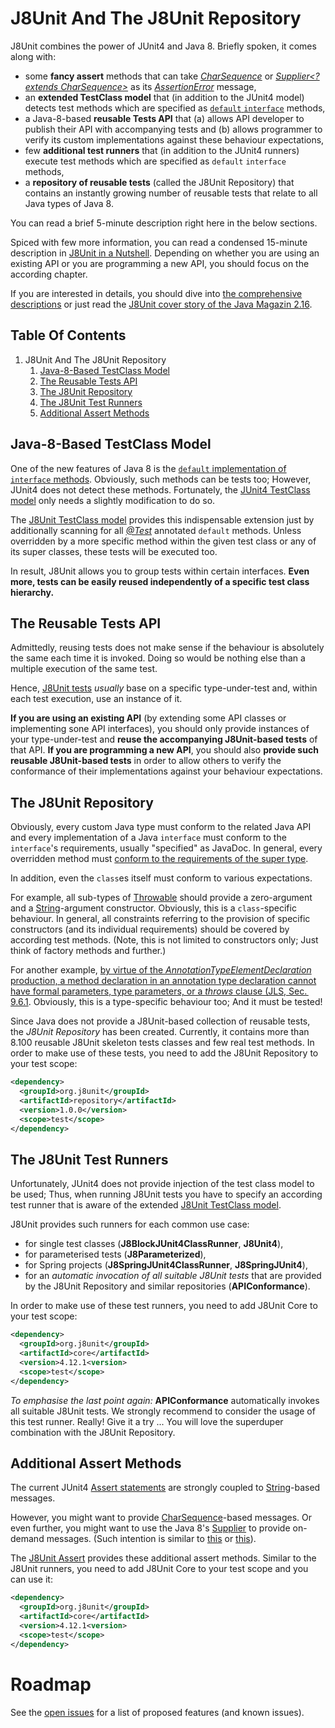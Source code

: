 # J8Unit And The J8Unit Repository

J8Unit combines the power of JUnit4 and Java 8.
Briefly spoken, it comes along with:

* some **fancy assert** methods
  that can take _[CharSequence](https://docs.oracle.com/javase/8/docs/api/java/lang/CharSequence.html)_ or
  _[Supplier<? extends CharSequence>](https://docs.oracle.com/javase/8/docs/api/java/util/function/Supplier.html)_ as
  its _[AssertionError](https://docs.oracle.com/javase/8/docs/api/java/lang/AssertionError.html)_ message,
* an **extended TestClass model**
  that (in addition to the JUnit4 model) detects test methods which are specified as
  [`default` `interface`](https://docs.oracle.com/javase/specs/jls/se8/html/jls-9.html#jls-9.4) methods,
* a Java-8-based **reusable Tests API**
  that (a) allows API developer to publish their API with accompanying tests
  and (b) allows programmer to verify its custom implementations against these behaviour expectations,
* few **additional test runners**
  that (in addition to the JUnit4 runners) execute test methods which are specified as `default` `interface` methods,
* a **repository of reusable tests** (called the J8Unit Repository)
  that contains an instantly growing number of reusable tests that relate to all Java types of Java 8. 

You can read a brief 5-minute description right here in the below sections.

Spiced with few more information, you can read a condensed 15-minute description in [J8Unit in a Nutshell](README/J8UnitInANutshell.md).
Depending on whether you are using an existing API or you are programming a new API, you should focus on the according chapter.

If you are interested in details, you should dive into [the comprehensive descriptions](README/J8UnitHandbook.md) or just read the
[J8Unit cover story of the Java Magazin 2.16](https://jaxenter.de/testen-ohne-neu-zu-bauen-java-8-features-in-junit-tests-36101).

## Table Of Contents

1. J8Unit And The J8Unit Repository
    1. [Java-8-Based TestClass Model](#Java-8-Based_TestClass_Model)
    2. [The Reusable Tests API](#The_Reusable_Tests_API)
    3. [The J8Unit Repository](#The_J8Unit_Repository)
    4. [The J8Unit Test Runners](#The_J8Unit_Test_Runners)
    5. [Additional Assert Methods](#Additional_Assert_Methods)

## Java-8-Based TestClass Model

One of the new features of Java 8 is the [`default` implementation of `interface` methods](https://docs.oracle.com/javase/specs/jls/se8/html/jls-9.html#jls-9.4).
Obviously, such methods can be tests too; However, JUnit4 does not detect these methods.
Fortunately, the [JUnit4 TestClass model](http://junit.org/junit4/javadoc/latest/org/junit/runners/model/TestClass.html)
only needs a slightly modification to do so.

The [J8Unit TestClass model](https://github.com/j8unit-team/j8unit/blob/master/core/src/main/java/org/j8unit/runners/model/J8TestClass.java)
provides this indispensable extension just by additionally scanning for all _[@Test](http://junit.org/junit4/javadoc/latest/org/junit/Test.html)_
annotated `default` methods. Unless overridden by a more specific method within the given test class or any of its
super classes, these tests will be executed too.

In result, J8Unit allows you to group tests within certain interfaces.
**Even more, tests can be easily reused independently of a specific test class hierarchy.**

## The Reusable Tests API

Admittedly, reusing tests does not make sense if the behaviour is absolutely the same each time it is invoked.
Doing so would be nothing else than a multiple execution of the same test.

Hence, [J8Unit tests](https://github.com/j8unit-team/j8unit/blob/master/core/src/main/java/org/j8unit/J8UnitTest.java) _usually_ base on a specific
type-under-test and, within each test execution, use an instance of it.

**If you are using an existing API** (by extending some API classes or implementing sone API interfaces), you should only provide instances of your
type-under-test and **reuse the accompanying J8Unit-based tests** of that API.
**If you are programming a new API**, you should also **provide such reusable J8Unit-based tests** in order to allow others to verify the conformance
of their implementations against your behaviour expectations.

## The J8Unit Repository

Obviously, every custom Java type must conform to the related Java API and every implementation of a Java `interface` must
conform to the `interface`'s requirements, usually "specified" as JavaDoc.
In general, every overridden method must [conform to the requirements of the super type](https://en.wikipedia.org/wiki/Liskov_substitution_principle).

In addition, even the `class`es itself must conform to various expectations.

For example, all sub-types of [Throwable](https://docs.oracle.com/javase/8/docs/api/java/lang/Throwable.html) should provide a zero-argument
and a [String](https://docs.oracle.com/javase/8/docs/api/java/lang/String.html)-argument constructor.
Obviously, this is a `class`-specific behaviour.
In general, all constraints referring to the provision of specific constructors (and its individual requirements) should be covered by according test methods.
(Note, this is not limited to constructors only; Just think of factory methods and further.)

For another example, [by virtue of the _AnnotationTypeElementDeclaration_ production, a method declaration in an annotation type declaration cannot have formal
parameters, type parameters, or a _throws_ clause (JLS, Sec.&thinsp;9.6.1](https://docs.oracle.com/javase/specs/jls/se8/html/jls-9.html#jls-9.6.1).
Obviously, this is a type-specific behaviour too; And it must be tested!

Since Java does not provide a J8Unit-based collection of reusable tests, the _J8Unit Repository_ has been created.
Currently, it contains more than 8.100 reusable J8Unit skeleton tests classes and few real test methods. 
In order to make use of these tests, you need to add the J8Unit Repository to your test scope:

```xml
<dependency>
  <groupId>org.j8unit</groupId>
  <artifactId>repository</artifactId>
  <version>1.0.0</version>
  <scope>test</scope>
</dependency>
```

## The J8Unit Test Runners

Unfortunately, JUnit4 does not provide injection of the test class model to be used; Thus, when running J8Unit tests you have to specify an according test runner
that is aware of the extended [J8Unit TestClass model](https://github.com/j8unit-team/j8unit/blob/master/core/src/main/java/org/j8unit/runners/model/J8TestClass.java).

J8Unit provides such runners for each common use case:

* for single test classes (**J8BlockJUnit4ClassRunner**, **J8Unit4**),
* for parameterised tests (**J8Parameterized**),
* for Spring projects (**J8SpringJUnit4ClassRunner**, **J8SpringJUnit4**),
* for an _automatic invocation of all suitable J8Unit tests_ that are provided by the J8Unit Repository and similar repositories (**APIConformance**).

In order to make use of these test runners, you need to add J8Unit Core to your test scope:

```xml
<dependency>
  <groupId>org.j8unit</groupId>
  <artifactId>core</artifactId>
  <version>4.12.1<version>
  <scope>test</scope>
</dependency>
```

_To emphasise the last point again:_ **APIConformance** automatically invokes all suitable J8Unit tests.
We strongly recommend to consider the usage of this test runner.
Really! Give it a try ...
You will love the superduper combination with the J8Unit Repository.

## Additional Assert Methods

The current JUnit4 [Assert statements](http://junit.org/junit4/javadoc/latest/org/junit/Assert.html) are strongly coupled to
[String](https://docs.oracle.com/javase/8/docs/api/java/lang/String.html)-based messages.

However, you might want to provide [CharSequence](https://docs.oracle.com/javase/8/docs/api/java/lang/CharSequence.html)-based messages.
Or even further, you might want to use the Java 8's [Supplier](https://docs.oracle.com/javase/8/docs/api/java/util/function/Supplier.html) to provide on-demand messages.
(Such intention is similar to [this](https://docs.oracle.com/javase/8/docs/api/java/util/logging/Logger.html#log-java.util.logging.Level-java.util.function.Supplier-)
or [this](https://logging.apache.org/log4j/2.x/log4j-api/apidocs/org/apache/logging/log4j/Logger.html#debug%28org.apache.logging.log4j.util.Supplier%29)).

The [J8Unit Assert](https://github.com/j8unit-team/j8unit/blob/master/core/src/main/java/org/j8unit/Assert.java)
provides these additional assert methods.
Similar to the J8Unit runners, you need to add J8Unit Core to your test scope and you can use it:

```xml
<dependency>
  <groupId>org.j8unit</groupId>
  <artifactId>core</artifactId>
  <version>4.12.1<version>
  <scope>test</scope>
</dependency>
```

# Roadmap

See the [open issues](https://github.com/j8unit-team/j8unit/issues) for a list of proposed features (and known issues).
